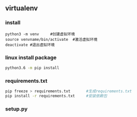 ## virtualenv
### install

```base 
python3 -m venv 	#创建虚拟环境
source venvname/bin/activate  #激活虚拟环境
deactivate #退出虚拟环境

```

### linux install package
```bash
python3.6 -m pip install
```

### requirements.txt
```bash
pip freeze > requirements.txt   	#生成requirements.txt
pip install -r requirements.txt		#安装依赖包
```

### setup.py

```python

```

